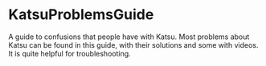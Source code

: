 # KatsuProblemsGuide
A guide to confusions that people have with Katsu.
Most problems about Katsu can be found in this guide, with their solutions and some with videos.
It is quite helpful for troubleshooting.